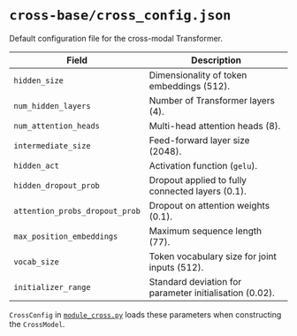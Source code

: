 # `cross-base/cross_config.json`

Default configuration file for the cross-modal Transformer.

| Field | Description |
|-------|-------------|
| `hidden_size` | Dimensionality of token embeddings (512). |
| `num_hidden_layers` | Number of Transformer layers (4). |
| `num_attention_heads` | Multi-head attention heads (8). |
| `intermediate_size` | Feed-forward layer size (2048). |
| `hidden_act` | Activation function (`gelu`). |
| `hidden_dropout_prob` | Dropout applied to fully connected layers (0.1). |
| `attention_probs_dropout_prob` | Dropout on attention weights (0.1). |
| `max_position_embeddings` | Maximum sequence length (77). |
| `vocab_size` | Token vocabulary size for joint inputs (512). |
| `initializer_range` | Standard deviation for parameter initialisation (0.02). |

`CrossConfig` in [`module_cross.py`](module_cross.md) loads these parameters when constructing the `CrossModel`.
